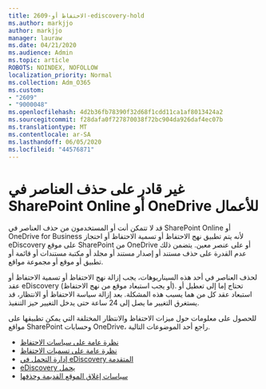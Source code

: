 ```yaml
---
title: 2609-الاحتفاظ أو-ediscovery-hold
ms.author: markjjo
author: markjjo
manager: lauraw
ms.date: 04/21/2020
ms.audience: Admin
ms.topic: article
ROBOTS: NOINDEX, NOFOLLOW
localization_priority: Normal
ms.collection: Adm_O365
ms.custom:
- "2609"
- "9000048"
ms.openlocfilehash: 4d2b36fb78390f32d68f1cdd11ca1af8013424a2
ms.sourcegitcommit: f28dafa0f727870038f72bc904da926daf4ec07b
ms.translationtype: MT
ms.contentlocale: ar-SA
ms.lasthandoff: 06/05/2020
ms.locfileid: "44576871"
---
```

# <a name="unable-to-delete-items-in-sharepoint-online-or-onedrive-for-business"></a>غير قادر على حذف العناصر في SharePoint Online أو OneDrive للأعمال

قد لا تتمكن أنت أو المستخدمون من حذف العناصر في SharePoint Online أو OneDrive for Business لأنه يتم تطبيق نهج الاحتفاظ أو تسمية الاحتفاظ أو احتجاز eDiscovery على موقع SharePoint من OneDrive أو على عنصر معين. يتضمن ذلك عدم القدرة على حذف مستند أو إصدار مستند أو مجلد أو مكتبة مستندات أو قائمة أو تطبيق أو موقع أو مجموعة مواقع. 

لحذف العناصر في أحد هذه السيناريوهات، يجب إزالة نهج الاحتفاظ أو تسمية الاحتفاظ أو عقد eDiscovery (أو يجب استبعاد موقع من نهج الاحتفاظ). تحتاج إما إلى تعطيل أو استبعاد عقد كل من هما يسبب هذه المشكلة. بعد إزالة سياسة الاحتفاظ أو الانتظار، قد يستغرق التغيير ما يصل إلى 24 ساعة حتى يدخل التغيير حيز التنفيذ. 

للحصول على معلومات حول ميزات الاحتفاظ والانتظار المختلفة التي يمكن تطبيقها على مواقع SharePoint وحسابات OneDrive، راجع أحد الموضوعات التالية.

- [نظرة عامة على سياسات الاحتفاظ](https://docs.microsoft.com/microsoft-365/compliance/retention-policies)
- [نظرة عامة على تسميات الاحتفاظ](https://docs.microsoft.com/microsoft-365/compliance/labels)
- [إدارة التحمل في eDiscovery المتقدمة](https://docs.microsoft.com/microsoft-365/compliance/managing-holds)
- [eDiscovery يحمل](https://docs.microsoft.com/microsoft-365/compliance/ediscovery-cases#step-4-place-content-locations-on-hold)
- [سياسات إغلاق الموقع القديمة وحذفها](https://support.office.com/article/Use-policies-for-site-closure-and-deletion-A8280D82-27FD-48C5-9ADF-8A5431208BA5)